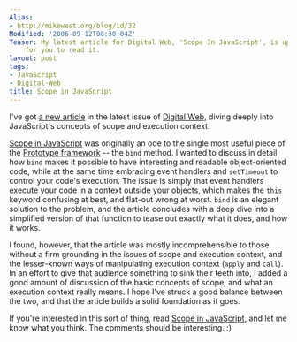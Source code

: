 ```yaml
---
Alias:
- http://mikewest.org/blog/id/32
Modified: '2006-09-12T08:30:04Z'
Teaser: My latest article for Digital Web, 'Scope In JavaScript', is up and waiting
    for you to read it.
layout: post
tags:
- JavaScript
- Digital-Web
title: Scope in JavaScript
---
```

I've got [a new article][scope] in the latest issue of [Digital Web][], diving deeply into JavaScript's concepts of scope and execution context.  

[Scope in JavaScript][scope] was originally an ode to the single most useful piece of the [Prototype framework][] -- the `bind` method.  I wanted to discuss in detail how `bind` makes it possible to have interesting and readable object-oriented code, while at the same time embracing event handlers and `setTimeout` to control your code's execution.  The issue is simply that event handlers execute your code in a context outside your objects, which makes the `this` keyword confusing at best, and flat-out wrong at worst.  `bind` is an elegant solution to the problem, and the article concludes with a deep dive into a simplified version of that function to tease out exactly what it does, and how it works.

I found, however, that the article was mostly incomprehensible to those without a firm grounding in the issues of scope and execution context, and the lesser-known ways of manipulating execution context (`apply` and `call`).  In an effort to give that audience something to sink their teeth into, I added a good amount of discussion of the basic concepts of scope, and what an execution context really means.  I hope I've struck a good balance between the two, and that the article builds a solid foundation as it goes.

If you're interested in this sort of thing, read [Scope in JavaScript][scope], and let me know what you think.  The comments should be interesting.  :)

[Digital Web]: http://digital-web.com/ "Digital Web Magazine"
[scope]: http://digital-web.com/articles/scope_in_javascript/ "Mike West: 'Scope in JavaScript'"
[Prototype framework]: http://prototype.conio.net/ "The Prototype JavaScript Framework"